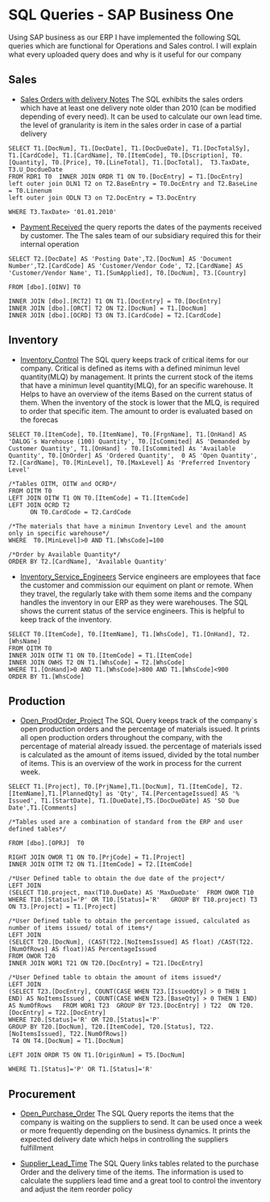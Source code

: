 # SQL Queries - SAP Business One
Using SAP business as our ERP I have implemented the following SQL queries which are functional for Operations and Sales control. I will explain what every uploaded query does and why is it useful for our company 

## Sales

- [Sales Orders with delivery Notes](https://github.com/carloscastillom/SQL-Queries-SAP-Business-One/blob/main/SalesO_with_DeliveryN.sql)
The SQL exhibits the sales orders which have at least one delivery note older than 2010 (can be modified depending of every need). It can be used to calculate our own lead time. the level of granularity is item in the sales order in case of a partial delivery

```
SELECT T1.[DocNum], T1.[DocDate], T1.[DocDueDate], T1.[DocTotalSy], T1.[CardCode], T1.[CardName], T0.[ItemCode], T0.[Dscription], T0.[Quantity], T0.[Price], T0.[LineTotal], T1.[DocTotal],  T3.TaxDate, T3.U_DocdueDate
FROM RDR1 T0  INNER JOIN ORDR T1 ON T0.[DocEntry] = T1.[DocEntry]
left outer join DLN1 T2 on T2.BaseEntry = T0.DocEntry and T2.BaseLine = T0.Linenum
left outer join ODLN T3 on T2.DocEntry = T3.DocEntry

WHERE T3.TaxDate> '01.01.2010'
```



- [Payment Received](https://github.com/carloscastillom/SQL-Queries-SAP-Business-One/blob/main/Payment%20Received.sql) 
the query reports the dates of the payments received by customer. The The sales team of our subsidiary required this for their internal operation 

```
SELECT T2.[DocDate] AS 'Posting Date',T2.[DocNum] AS 'Document Number',T2.[CardCode] AS 'Customer/Vendor Code', T2.[CardName] AS 'Customer/Vendor Name', T1.[SumApplied], T0.[DocNum], T3.[Country]  

FROM [dbo].[OINV] T0 

INNER JOIN [dbo].[RCT2] T1 ON T1.[DocEntry] = T0.[DocEntry]
INNER JOIN [dbo].[ORCT] T2 ON T2.[DocNum] = T1.[DocNum]
INNER JOIN [dbo].[OCRD] T3 ON T3.[CardCode] = T2.[CardCode]
```

## Inventory

- [Inventory_Control](https://github.com/carloscastillom/SQL-Queries-SAP-Business-One/blob/main/Inventory_Control.sql)
The SQL query keeps track of critical items for our company. Critical is defined as items with a defined minimun level quantity(MLQ) by management. It prints the current stock of the items that have a minimun level quantity(MLQ), for an specific warehouse. It Helps to have an overview of the items Based on the current status of them. When the inventory of the stock is lower that the MLQ, is required to order that specific item. The amount to order is evaluated based on the forecas 

```
SELECT T0.[ItemCode], T0.[ItemName], T0.[FrgnName], T1.[OnHand] AS 'DALOG´s Warehouse (100) Quantity', T0.[IsCommited] AS 'Demanded by Customer Quantity', T1.[OnHand] - T0.[IsCommited] As 'Available Quantity', T0.[OnOrder] AS 'Ordered Quantity',  0 AS 'Open Quantity', T2.[CardName], T0.[MinLevel], T0.[MaxLevel] As 'Preferred Inventory Level'

/*Tables OITM, OITW and OCRD*/
FROM OITM T0
LEFT JOIN OITW T1 ON T0.[ItemCode] = T1.[ItemCode] 
LEFT JOIN OCRD T2 
      ON T0.CardCode = T2.CardCode

/*The materials that have a minimun Inventory Level and the amount only in specific warehouse*/
WHERE  T0.[MinLevel]>0 AND T1.[WhsCode]=100

/*Order by Available Quantity*/
ORDER BY T2.[CardName], 'Available Quantity'
```

- [Inventory_Service_Engineers](https://github.com/carloscastillom/SQL-Queries-SAP-Business-One/blob/main/Inventory_Service_Engineers.sql)
Service engineers are employees that face the customer and commission our equiment on plant or remote. When they travel, the regularly take with them some items and  the company handles the inventory in our ERP as they were warehouses. The SQL shows the current status of the service engineers. This is helpful to keep track of the inventory.

```
SELECT T0.[ItemCode], T0.[ItemName], T1.[WhsCode], T1.[OnHand], T2.[WhsName] 
FROM OITM T0  
INNER JOIN OITW T1 ON T0.[ItemCode] = T1.[ItemCode] 
INNER JOIN OWHS T2 ON T1.[WhsCode] = T2.[WhsCode] 
WHERE T1.[OnHand]>0 AND T1.[WhsCode]>800 AND T1.[WhsCode]<900
ORDER BY T1.[WhsCode]
```

## Production

- [Open_ProdOrder_Project](https://github.com/carloscastillom/SQL-Queries-SAP-Business-One/blob/main/Open_ProdOrder_Project.sql)
The SQL Query keeps track of the company´s open production orders and the percentage of materials issued. It prints all open production orders throughout the company, with the percentage of material already issued. the percentage of materials issed is calculated as  the amount  of items issued, divided by the total number of items. This is an overview of the work in process for the current week. 

```
SELECT T1.[Project], T0.[PrjName],T1.[DocNum], T1.[ItemCode], T2.[ItemName],T1.[PlannedQty] as 'Qty', T4.[PercentageIssued] AS '% Issued', T1.[StartDate], T1.[DueDate],T5.[DocDueDate] AS 'SO Due Date',T1.[Comments]

/*Tables used are a combination of standard from the ERP and user defined tables*/

FROM [dbo].[OPRJ]  T0 

RIGHT JOIN OWOR T1 ON T0.[PrjCode] = T1.[Project]
INNER JOIN OITM T2 ON T1.[ItemCode] = T2.[ItemCode]

/*User Defined table to obtain the due date of the project*/
LEFT JOIN
(SELECT T10.project, max(T10.DueDate) AS 'MaxDueDate'  FROM OWOR T10  WHERE T10.[Status]='P' OR T10.[Status]='R'   GROUP BY T10.project) T3 
ON T3.[Project] = T1.[Project]

/*User Defined table to obtain the percentage issued, calculated as number of items issued/ total of items*/
LEFT JOIN 
(SELECT T20.[DocNum], (CAST(T22.[NoItemsIssued] AS float) /CAST(T22.[NumOfRows] AS float))AS PercentageIssued
FROM OWOR T20  
INNER JOIN WOR1 T21 ON T20.[DocEntry] = T21.[DocEntry] 

/*User Defined table to obtain the amount of items issued*/
LEFT JOIN
(SELECT T23.[DocEntry], COUNT(CASE WHEN T23.[IssuedQty] > 0 THEN 1 END) AS NoItemsIssued , COUNT(CASE WHEN T23.[BaseQty] > 0 THEN 1 END) AS NumOfRows   FROM WOR1 T23  GROUP BY T23.[DocEntry] ) T22  ON T20.[DocEntry] = T22.[DocEntry] 
WHERE T20.[Status]='R' OR T20.[Status]='P'
GROUP BY T20.[DocNum], T20.[ItemCode], T20.[Status], T22.[NoItemsIssued], T22.[NumOfRows])
 T4 ON T4.[DocNum] = T1.[DocNum]

LEFT JOIN ORDR T5 ON T1.[OriginNum] = T5.[DocNum]

WHERE T1.[Status]='P' OR T1.[Status]='R'
```

## Procurement

- [Open_Purchase_Order](https://github.com/carloscastillom/SQL-Queries-SAP-Business-One/blob/main/Open_Purchase_Order.sql)
The SQL Query reports the items that the company is waiting on the suppliers to send. It can be used once a week or more frequently depending on the business dynamics. It prints the expected delivery date which helps in controlling the suppliers fulfillment

- [Supplier_Lead_Time](https://github.com/carloscastillom/SQL-Queries-SAP-Business-One/blob/main/Open_ProdOrder_Project.sql)
The SQL Query links tables related to the purchase Order and the delivery time of the items. The information is used to calculate the suppliers lead time and a great tool to control the inventory and adjust the item reorder policy





